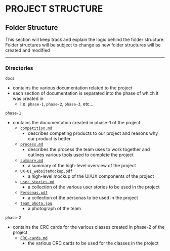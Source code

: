 # PROJECT STRUCTURE

## Folder Structure
This section will keep track and explain the logic behind the folder structure.
Folder structures will be subject to change as new folder structures will be created and modified

---

### Directories

`docs`
- contains the various documentation related to the project
- each section of documentation is separated into the phase of which it was created in
    - i.e. `phase-1`, `phase-2`, `phase-3`, etc...

`phase-1`

- contains the documentation created in phase-1 of the project:
    - <a href="docs/phase-1/competition.md">`competition.md`</a>
        - describes competing products to our project and reasons why our product is better
    - <a href="docs/phase-1/process.md">`process.md`</a>
        - describes the process the team uses to work together and outlines various tools used to complete the project
    - <a href="docs/phase-1/summary.md">`summary.md`</a>
        - a summary of the high-level overview of the project
    - <a href="docs/phase-1/UX-UI_websiteMockup.pdf">`UX-UI_websiteMockup.pdf`</a>
        - a high-level mockup of the UI/UX components of the project
    - <a href="docs/phase-1/user_stories.md">`user_stories.md`</a>
        - a collection of the various user stories to be used in the project
    - <a href="docs/phase-1/Personas.pdf">`Personas.pdf`</a>
        - a collection of the personas to be used in the project
    - <a href="docs/phase-1/team_photo.jpgs">`team_photo.jpg`</a>
        - a photograph of the team

`phase-2`

- contains the CRC cards for the various classes created in phase-2 of the project
    - <a href="docs/phase-2/CRC-cards.md">`CRC-cards.md`</a>
        - the various CRC cards to be used for the classes in the project